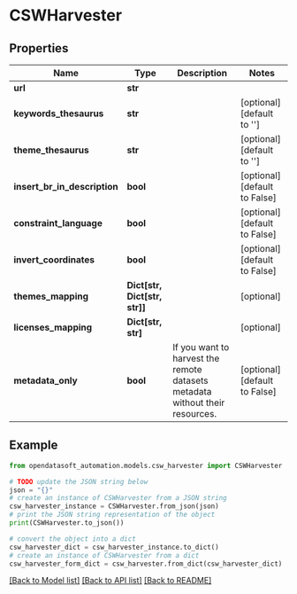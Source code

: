 # CSWHarvester


## Properties

Name | Type | Description | Notes
------------ | ------------- | ------------- | -------------
**url** | **str** |  | 
**keywords_thesaurus** | **str** |  | [optional] [default to '']
**theme_thesaurus** | **str** |  | [optional] [default to '']
**insert_br_in_description** | **bool** |  | [optional] [default to False]
**constraint_language** | **bool** |  | [optional] [default to False]
**invert_coordinates** | **bool** |  | [optional] [default to False]
**themes_mapping** | **Dict[str, Dict[str, str]]** |  | [optional] 
**licenses_mapping** | **Dict[str, str]** |  | [optional] 
**metadata_only** | **bool** | If you want to harvest the remote datasets metadata without their resources. | [optional] [default to False]

## Example

```python
from opendatasoft_automation.models.csw_harvester import CSWHarvester

# TODO update the JSON string below
json = "{}"
# create an instance of CSWHarvester from a JSON string
csw_harvester_instance = CSWHarvester.from_json(json)
# print the JSON string representation of the object
print(CSWHarvester.to_json())

# convert the object into a dict
csw_harvester_dict = csw_harvester_instance.to_dict()
# create an instance of CSWHarvester from a dict
csw_harvester_form_dict = csw_harvester.from_dict(csw_harvester_dict)
```
[[Back to Model list]](../README.md#documentation-for-models) [[Back to API list]](../README.md#documentation-for-api-endpoints) [[Back to README]](../README.md)



